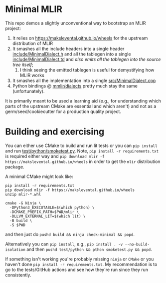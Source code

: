 # Minimal MLIR

This repo demos a slightly unconventional way to bootstrap an MLIR project:

1. It relies on https://makslevental.github.io/wheels for the upstream distribution of MLIR
2. It smashes all the include headers into a single header [include/MinimalDialect.h](include/MinimalDialect.h) and all the tablegen into a single [include/MinimalDialect.td](include/MinimalDialect.td) and *also emits all the tablegen into the source tree itself*;
   1. I think seeing the emitted tablegen is useful for demystifying how MLIR works
3. It smashes all the implementation into a single [src/MinimalDialect.cpp](src/MinimalDialect.cpp)
4. Python bindings @ [mmlir/dialects](mmlir/dialects) pretty much stay the same (unfortunately).

It is primarily meant to be used a learning aid (e.g., for understanding which parts of the upstream CMake are essential and which aren't) and not as a germ/seed/cookiecutter for a production quality project.

# Building and exercising

You can either use CMake to build and run lit tests or you can `pip install` and run [test/python/smoketest.py](test/python/smoketest.py).
Note, `pip install -r requirements.txt` is required either way and `pip download mlir -f https://makslevental.github.io/wheels` in order to get the `mlir` distribution package.

A minimal CMake might look like:

```shell 
pip install -r requirements.txt
pip download mlir -f https://makslevental.github.io/wheels
unzip mlir-*.whl

cmake -G Ninja \
  -DPython3_EXECUTABLE=$(which python) \
  -DCMAKE_PREFIX_PATH=$PWD/mlir \
  -DLLVM_EXTERNAL_LIT=$(which lit) \
  -B build \
  -S $PWD
```

and then just do `pushd build && ninja check-minimal && popd`.

Alternatively you can `pip install`, e.g., `pip install . -v --no-build-isolation` and then `pushd test/python && pthon smoketest.py && popd`.

If something isn't working you're probably missing `ninja` or `CMake` or you haven't done `pip install -r requirements.txt`.
My recommendation is to go to the tests/GitHub actions and see how they're run since they run consistently.

